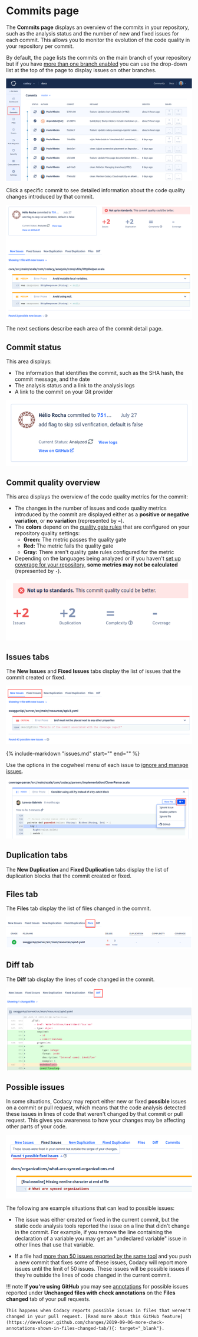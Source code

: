 # Commits page

The **Commits page** displays an overview of the commits in your repository, such as the analysis status and the number of new and fixed issues for each commit. This allows you to monitor the evolution of the code quality in your repository per commit.

By default, the page lists the commits on the main branch of your repository but if you have [more than one branch enabled](../repositories-configure/managing-branches.md) you can use the drop-down list at the top of the page to display issues on other branches.

![Commits page](images/commits.png)

Click a specific commit to see detailed information about the code quality changes introduced by that commit.

![Commit detail](images/commits-detail.png)

The next sections describe each area of the commit detail page.

## Commit status

This area displays:

-   The information that identifies the commit, such as the SHA hash, the commit message, and the date
-   The analysis status and a link to the analysis logs
-   A link to the commit on your Git provider

![Commit status](images/commits-detail-status.png)

## Commit quality overview

This area displays the overview of the code quality metrics for the commit:

-   The changes in the number of issues and code quality metrics introduced by the commit are displayed either as a **positive or negative variation**, or **no variation** (represented by `=`).
-   The **colors** depend on the [quality gate rules](../repositories-configure/adjusting-quality-settings.md) that are configured on your repository quality settings:
    -   **Green:** The metric passes the quality gate
    -   **Red:** The metric fails the quality gate
    -   **Gray:** There aren't quality gate rules configured for the metric
-   Depending on the languages being analyzed or if you haven't [set up coverage for your repository](../coverage-reporter/index.md), **some metrics may not be calculated** (represented by `-`).

![Commit quality overview](images/commits-detail-quality-overview.png)

## Issues tabs

The **New Issues** and **Fixed Issues** tabs display the list of issues that the commit created or fixed.

![New Issues and Fixed Issues tabs](images/commits-tab-issues.png)<!--TODO Replace screenshot?-->

{%
    include-markdown "issues.md"
    start="<!--issue-detail-start-->"
    end="<!--issue-detail-end-->"
%}

Use the options in the cogwheel menu of each issue to [ignore and manage issues](issues.md#ignoring-and-managing-issues).

![Expanded issue view](images/issues-menu.png)

## Duplication tabs

The **New Duplication** and **Fixed Duplication** tabs display the list of duplication blocks that the commit created or fixed.

<!--TODO
    - Describe information displayed by tabs
    - Include screenshot of tabs
-->

## Files tab

The **Files** tab display the list of files changed in the commit.

<!--TODO Describe information displayed on the tab-->

![Files tab](images/commits-tab-files.png)<!--TODO Replace screenshot?-->

## Diff tab

The **Diff** tab display the lines of code changed in the commit.

<!--TODO Describe information displayed on the tab-->

![Diff tab](images/commits-tab-diff.png)<!--TODO Replace screenshot?-->

## Possible issues

<!--NOTE
    Consider moving this section to a dedicated page under the FAQs-->

In some situations, Codacy may report either new or fixed **possible** issues on a commit or pull request, which means that the code analysis detected these issues in lines of code that weren't changed by that commit or pull request. This gives you awareness to how your changes may be affecting other parts of your code.

![Possible fixed issue in a commit](images/commits-possible-issues.png)

The following are example situations that can lead to possible issues:

-   The issue was either created or fixed in the current commit, but the static code analysis tools reported the issue on a line that didn't change in the commit. For example, if you remove the line containing the declaration of a variable you may get an "undeclared variable" issue in other lines that use that variable.

-   If a file had [more than 50 issues reported by the same tool](../faq/code-analysis/does-codacy-place-limits-on-the-code-analysis.md) and you push a new commit that fixes some of these issues, Codacy will report more issues until the limit of 50 issues. These issues will be possible issues if they're outside the lines of code changed in the current commit.

!!! note
    **If you're using GitHub** you may see [annotations](../repositories-configure/integrations/github-integration.md#annotations)  for possible issues reported under **Unchanged files with check annotations** on the **Files changed** tab of your pull requests.

    This happens when Codacy reports possible issues in files that weren't changed in your pull request. [Read more about this GitHub feature](https://developer.github.com/changes/2019-09-06-more-check-annotations-shown-in-files-changed-tab/){: target="_blank"}.
